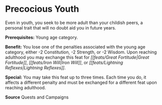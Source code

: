﻿---
cssclass: [feats]

---
# Precocious Youth

Even in youth, you seek to be more adult than your childish peers, a personal trait that will no doubt aid you in future years.

**Prerequisites:** Young age category.

**Benefit:** You lose one of the penalties associated with the young age category, either -2 Constitution, -2 Strength, or -2 Wisdom. Upon reaching adulthood you may exchange this feat for _[[feats/Great Fortitude|Great Fortitude]]_, _[[feats/Iron Will|Iron Will]]_, or _[[feats/Lightning Reflexes|Lightning Reflexes]]_.

**Special:** You may take this feat up to three times. Each time you do, it affects a different penalty and must be exchanged for a different feat upon reaching adulthood.

**Source** Quests and Campaigns